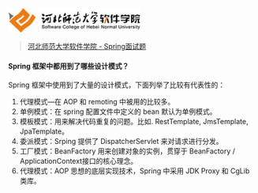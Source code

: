 <a name="logo"></a>
<img src="../../images/logo.png" height="50" /> 

> [河北师范大学软件学院 - Spring面试题](../readme.md#logo)

#### Spring 框架中都用到了哪些设计模式？

Spring 框架中使用到了大量的设计模式，下面列举了比较有代表性的：

1. 代理模式—在 AOP 和 remoting 中被用的比较多。
2. 单例模式：在 spring 配置文件中定义的 bean 默认为单例模式。
3. 模板模式：用来解决代码重复的问题。比如. RestTemplate, JmsTemplate, JpaTemplate。
4. 委派模式：Srping 提供了 DispatcherServlet 来对请求进行分发。
5. 工厂模式：BeanFactory 用来创建对象的实例，贯穿于 BeanFactory / ApplicationContext接口的核心理念。
6. 代理模式：AOP 思想的底层实现技术，Spring 中采用 JDK Proxy 和 CgLib 类库。